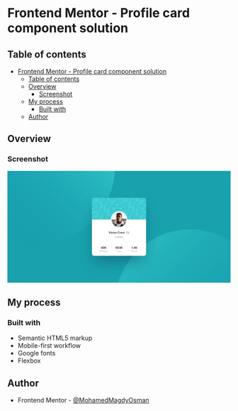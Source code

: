 # Frontend Mentor - Profile card component solution

## Table of contents

- [Frontend Mentor - Profile card component solution](#frontend-mentor---profile-card-component-solution)
  - [Table of contents](#table-of-contents)
  - [Overview](#overview)
    - [Screenshot](#screenshot)
  - [My process](#my-process)
    - [Built with](#built-with)
  - [Author](#author)

## Overview

### Screenshot

![](./design/desktop-design.jpg)

## My process

### Built with

- Semantic HTML5 markup
- Mobile-first workflow
- Google fonts
- Flexbox

## Author

- Frontend Mentor - [@MohamedMagdyOsman](https://www.frontendmentor.io/profile/MohamedMagdyOsman)